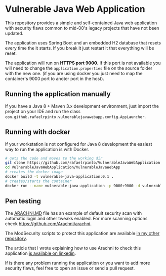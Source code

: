 # Vulnerable Java Web Application

This repository provides a simple and self-contained Java web application with security flaws common to mid-00's legacy projects that have not been updated.

The application uses Spring Boot and an embedded H2 database that resets every time the it starts. If you break it just restart it that everything will be reset.

The application will run on **HTTPS port 9000**. If this port is not available you will need to change the `application.properties` file on the source folder with the new one. (if you are using docker you just need to map the container's 9000 port to anoter port in the host).

## Running the application manually

If you have a Java 8 + Maven 3.x development environment, just import the project on your IDE and run the class `com.github.rafaelrpinto.vulnerablejavawebapp.config.AppLauncher`.

## Running with docker

If your workstation is not configured for Java 8 development the easiest way to run the application is with Docker.

```bash
# gets the code and moves to the working dir
git clone https://github.com/rafaelrpinto/VulnerableJavaWebApplication
cd VulnerableJavaWebApplication/VulnerableJavaWebApp
# creates the docker image
docker build -t vulnerable-java-application:0.1 .
# creates/starts the container
docker run --name vulnerable-java-application -p 9000:9000 -d vulnerable-java-application:0.1
```
## Pen testing

The [ARACHNI.MD](https://github.com/rafaelrpinto/VulnerableJavaWebApplication/blob/master/ARACHNI.MD) file has an example of default security scan with automatic login and other tweaks enabled. For more scanning options check https://github.com/Arachni/arachni.

The ModSecurity scripts to protect this application are available [in my other repository](https://github.com/rafaelrpinto/ModSecurityScripts).

The article that I wrote explaining how to use Arachni to check this application [is available on linkedin](https://www.linkedin.com/pulse/identifying-security-flaws-legacy-web-applications-arachni-pinto). 

If is there any problem running the application or you want to add more security flaws, feel free to open an issue or send a pull request.
